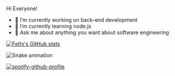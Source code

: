   Hi Everyone!

- 🔭 I’m currently working on back-end development
- 🌱 I’m currently learning node.js
- 💬 Ask me about anything you want about software engineering

[![Fethi's GitHub stats](https://github-readme-stats.vercel.app/api?username=Fthictn&show_icons=true&bg_color=0d1117&text_color=c9d1b3)](https://github.com/Fthictn/github-readme-stats)

![Snake animation](https://github.com/thepiyushmalhotra/thepiyushmalhotra/blob/output/github-contribution-grid-snake.svg)

[![spotify-github-profile](https://spotify-github-profile.vercel.app/api/view?uid=asd.opr&cover_image=true&theme=default&show_offline=false)](https://github.com/kittinan/spotify-github-profile)
